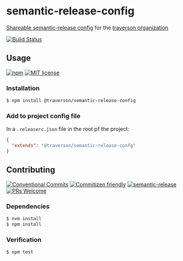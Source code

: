 # semantic-release-config

[Shareable semantic-release config](https://semantic-release.gitbook.io/semantic-release/usage/shareable-configurations)
for the [traverson organization](https://github.com/traverson)

<!-- status badges -->
[![Build Status][ci-badge]][ci-link]

## Usage

<!-- consumer badges -->
[![npm][npm-badge]][npm-link]
[![MIT license][license-badge]][license-link]

### Installation

```sh
$ npm install @traverson/semantic-release-config
```

### Add to project config file

In a `.releaserc.json` file in the root pf the project:

```json
{
  "extends": "@traverson/semantic-release-confg"
}
```

## Contributing

<!-- contribution badges -->
[![Conventional Commits][commit-convention-badge]][commit-convention-link]
[![Commitizen friendly][commitizen-badge]][commitizen-link]
[![semantic-release][semantic-release-badge]][semantic-release-link]
[![PRs Welcome][PRs-badge]][PRs-link]

### Dependencies

```sh
$ nvm install
$ npm install
```

### Verification

```sh
$ npm test
```

[npm-link]: https://www.npmjs.com/package/@traverson/semantic-release-config
[npm-badge]: https://img.shields.io/npm/v/@traverson/semantic-release-config.svg
[license-link]: LICENSE
[license-badge]: https://img.shields.io/github/license/traverson/semantic-release-config.svg
[ci-link]: https://travis-ci.com/traverson/semantic-release-config
[ci-badge]: https://img.shields.io/travis/com/traverson/semantic-release-config/master.svg
[commit-convention-link]: https://conventionalcommits.org
[commit-convention-badge]: https://img.shields.io/badge/Conventional%20Commits-1.0.0-yellow.svg
[commitizen-link]: http://commitizen.github.io/cz-cli/
[commitizen-badge]: https://img.shields.io/badge/commitizen-friendly-brightgreen.svg
[semantic-release-link]: https://github.com/semantic-release/semantic-release
[semantic-release-badge]: https://img.shields.io/badge/%20%20%F0%9F%93%A6%F0%9F%9A%80-semantic--release-e10079.svg
[PRs-link]: http://makeapullrequest.com
[PRs-badge]: https://img.shields.io/badge/PRs-welcome-brightgreen.svg
